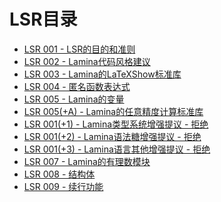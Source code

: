 # LSR目录
- [LSR 001 - LSR的目的和准则](store/LSR-001.md)
- [LSR 002 - Lamina代码风格建议](store/LSR-002.md)
- [LSR 003 - Lamina的LaTeXShow标准库](store/LSR-003.md)
- [LSR 004 - 匿名函数表达式](store/LSR-004.md)
- [LSR 005 - Lamina的变量](store/LSR-005.md)
- [LSR 005(+A) - Lamina的任意精度计算标准库](store/LAR-005(+A).md)
- [LSR 001(+1) - Lamina类型系统增强提议 - 拒绝](store/LSR-001(+1).md)
- [LSR 001(+2) - Lamina语法糖增强提议 - 拒绝](store/LSR-001(+2).md)
- [LSR 001(+3) - Lamina语言其他增强提议 - 拒绝](store/LSR-001(+3).md)
- [LSR 007 - Lamina的有理数模块](store/LSR-007.md)
- [LSR 008 - 结构体](store/LSR-008.md)
- [LSR 009 - 续行功能](store/LSR-009.md) 
